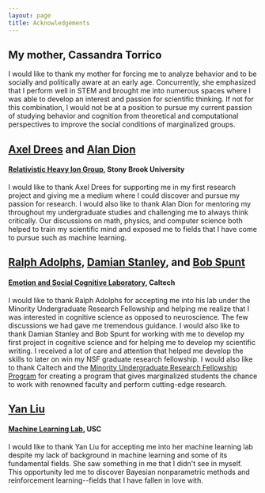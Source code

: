 ```yaml
---
layout: page
title: Acknowledgements
---
```

## My mother, Cassandra Torrico
I would like to thank my mother for forcing me to analyze behavior and to be socially and politically aware at an early age. Concurrently, she emphasized that I perform well in STEM and brought me into numerous spaces where I was able to develop an interest and passion for scientific thinking. If not for this combination, I would not be at a position to pursue my current passion of studying behavior and cognition from theoretical and computational perspectives to improve the social conditions of marginalized groups.

## [Axel Drees](http://www.stonybrook.edu/commcms/nuclear-experiment/personal/axeldrees.html) and [Alan Dion](https://www.phenix.bnl.gov/WWW/pub/awards/html/dion_alan.html)
#### [Relativistic Heavy Ion Group](http://www.stonybrook.edu/commcms/nuclear-experiment/groups/heavy-ion-research.html), Stony Brook University
I would like to thank Axel Drees for supporting me in my first research project and giving me a medium where I could discover and pursue my passion for research. I would also like to thank Alan Dion for mentoring my throughout my undergraduate studies and challenging me to always think critically. Our discussions on math, physics, and computer science both helped to train my scientific mind and exposed me to fields that I have come to pursue such as machine learning.

## [Ralph Adolphs](https://www.hss.caltech.edu/content/ralph-adolphs), [Damian Stanley](http://www.its.caltech.edu/~dstanley/), and [Bob Spunt](http://www.bobspunt.com/)
#### [Emotion and Social Cognitive Laboratory](http://emotion.caltech.edu/), Caltech
I would like to thank Ralph Adolphs for accepting me into his lab under the Minority Undergraduate Research Fellowship and helping me realize that I was interested in cognitive science as opposed to neuroscience. The few discussions we had gave me tremendous guidance. I would also like to thank Damian Stanley and Bob Spunt for working with me to develop my first project in cognitive science and for helping me to develop my scientific writing. I received a lot of care and attention that helped me develop the skills to later on win my NSF graduate research fellowship. I would also like to thank Caltech and the [Minority Undergraduate Research Fellowship Program](http://sfp.caltech.edu/programs/murf) for creating a program that gives marginalized students the chance to work with renowned faculty and perform cutting-edge research.

## [Yan Liu](http://www-bcf.usc.edu/~liu32/)
#### [Machine Learning Lab](http://www-bcf.usc.edu/~liu32/melady.html), USC
I would like to thank Yan Liu for accepting me into her machine learning lab despite my lack of background in machine learning and some of its fundamental fields. She saw something in me that I didn't see in myself. This opportunity led me to discover Bayesian nonparametric methods and reinforcement learning--fields that I have fallen in love with.
